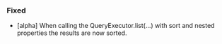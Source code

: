 
### Fixed

- [alpha] When calling the QueryExecutor.list(...) with sort and nested
properties the results are now sorted.